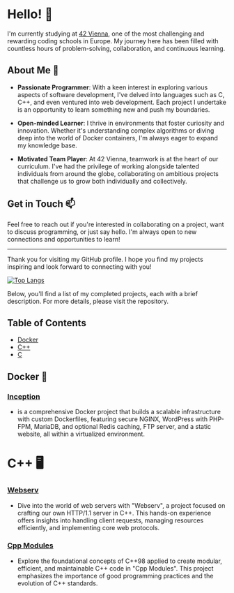 # Hello! 👋

I'm currently studying at [42 Vienna](https://www.42vienna.com/), one of the most challenging and rewarding coding schools in Europe. My journey here has been filled with countless hours of problem-solving, collaboration, and continuous learning.

## About Me 🚀

- **Passionate Programmer**: With a keen interest in exploring various aspects of software development, I've delved into languages such as C, C++, and even ventured into web development. Each project I undertake is an opportunity to learn something new and push my boundaries.

- **Open-minded Learner**: I thrive in environments that foster curiosity and innovation. Whether it's understanding complex algorithms or diving deep into the world of Docker containers, I'm always eager to expand my knowledge base.

- **Motivated Team Player**: At 42 Vienna, teamwork is at the heart of our curriculum. I've had the privilege of working alongside talented individuals from around the globe, collaborating on ambitious projects that challenge us to grow both individually and collectively.
<!--
## My Projects 📁

Here, you'll find a collection of my projects, ranging from simple utilities to more complex applications. Each project is a testament to my learning journey, showcasing my growth as a programmer and my exploration of different technologies.

- **C/C++ Projects**: From implementing a custom standard library (`libft`) to creating a fractal generator (`fractol`), these projects highlight my foundational skills in C and C++.

- **Web Development**: My foray into web development includes building a web server (`webserver`) and experimenting with Docker for application deployment (`incubation-docker`).

- **Miscellaneous**: You'll also find projects like `get_next_line`, `ft_printf`, and `cub3D`, among others, reflecting my broad interests and the variety of challenges I enjoy tackling.
-->
## Get in Touch 📫

Feel free to reach out if you're interested in collaborating on a project, want to discuss programming, or just say hello. I'm always open to new connections and opportunities to learn!

---

Thank you for visiting my GitHub profile. I hope you find my projects inspiring and look forward to connecting with you!

[![Top Langs](https://github-readme-stats.vercel.app/api/top-langs/?username=windchaser-surf&layout=compact&langs_count=10&theme=radical)](https://github.com/windchaser-surf/github-readme-stats)

Below, you'll find a list of my completed projects, each with a brief description.
For more details, please visit the repository.

## Table of Contents

- [Docker](#docker)
- [C++](#cplusplus)
- [C](#c)

## Docker 🐋
### [Inception](https://github.com/windchaser-surf/inception.git)

- is a comprehensive Docker project that builds a scalable infrastructure with custom Dockerfiles, featuring secure NGINX, WordPress with PHP-FPM, MariaDB, and optional Redis caching, FTP server, and a static website, all within a virtualized environment.


# C++ 🖥️

### [Webserv](https://github.com/42Webserver/42-Vienna-Webserv.git)

- Dive into the world of web servers with "Webserv", a project focused on crafting our own HTTP/1.1 server in C++. This hands-on experience offers insights into handling client requests, managing resources efficiently, and implementing core web protocols.

### [Cpp Modules]()

- Explore the foundational concepts of C++98 applied to create modular, efficient, and maintainable C++ code in "Cpp Modules". This project emphasizes the importance of good programming practices and the evolution of C++ standards.
<!--
🌱 I’m currently learning at 42 Vienna
**windchaser-surf/windchaser-surf** is a ✨ _special_ ✨ repository because its `README.md` (this file) appears on your GitHub profile.

Here are some ideas to get you started:

- 🔭 I’m currently working on ...
- 👯 I’m looking to collaborate on ...
- 🤔 I’m looking for help with ...
- 💬 Ask me about ...
- 📫 How to reach me: ...
- 😄 Pronouns: ...
- ⚡ Fun fact: ...
-->
